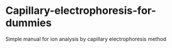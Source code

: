 # Capillary-electrophoresis-for-dummies
Simple manual for ion analysis by capillary electrophoresis method
